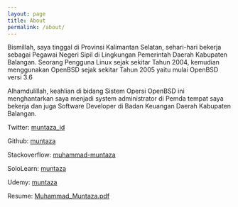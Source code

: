 ```yaml
---
layout: page
title: About
permalink: /about/
---
```



Bismillah, saya tinggal di Provinsi Kalimantan Selatan, sehari-hari bekerja sebagai Pegawai Negeri Sipil di Lingkungan Pemerintah Daerah Kabupaten Balangan. Seorang Pengguna Linux sejak sekitar Tahun 2004, kemudian menggunakan OpenBSD sejak sekitar Tahun 2005 yaitu mulai OpenBSD versi 3.6

Alhamdulillah, keahlian di bidang Sistem Opersi OpenBSD ini menghantarkan saya menjadi system administrator di Pemda tempat saya bekerja dan juga Software Developer di Badan Keuangan Daerah Kabupaten Balangan.

Twitter: [muntaza_id](https://twitter.com/muntaza_id)

Github: [muntaza](https://github.com/muntaza)

Stackoverflow: [muhammad-muntaza](https://stackoverflow.com/users/8084062/muhammad-muntaza)

SoloLearn: [muntaza](https://www.sololearn.com/Profile/1081806)

Udemy: [muntaza](https://www.udemy.com/user/muhammad-muntaza/)

Resume: [Muhammad_Muntaza.pdf](/assets/Muhammad_Muntaza.pdf)
